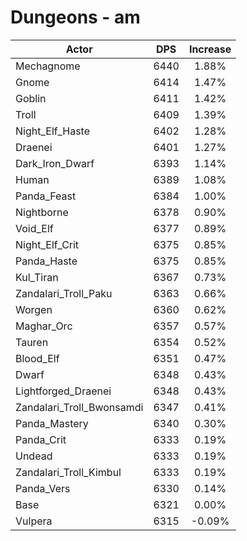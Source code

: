 # Dungeons - am
| Actor | DPS | Increase |
|---|:---:|:---:|
|Mechagnome|6440|1.88%|
|Gnome|6414|1.47%|
|Goblin|6411|1.42%|
|Troll|6409|1.39%|
|Night_Elf_Haste|6402|1.28%|
|Draenei|6401|1.27%|
|Dark_Iron_Dwarf|6393|1.14%|
|Human|6389|1.08%|
|Panda_Feast|6384|1.00%|
|Nightborne|6378|0.90%|
|Void_Elf|6377|0.89%|
|Night_Elf_Crit|6375|0.85%|
|Panda_Haste|6375|0.85%|
|Kul_Tiran|6367|0.73%|
|Zandalari_Troll_Paku|6363|0.66%|
|Worgen|6360|0.62%|
|Maghar_Orc|6357|0.57%|
|Tauren|6354|0.52%|
|Blood_Elf|6351|0.47%|
|Dwarf|6348|0.43%|
|Lightforged_Draenei|6348|0.43%|
|Zandalari_Troll_Bwonsamdi|6347|0.41%|
|Panda_Mastery|6340|0.30%|
|Panda_Crit|6333|0.19%|
|Undead|6333|0.19%|
|Zandalari_Troll_Kimbul|6333|0.19%|
|Panda_Vers|6330|0.14%|
|Base|6321|0.00%|
|Vulpera|6315|-0.09%|
